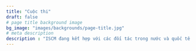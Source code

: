 ```yaml
---
title: "Cuộc thi"
draft: false
# page title background image
bg_image: "images/backgrounds/page-title.jpg"
# meta description
description : "ISCM đang kết hợp với các đối tác trong nước và quốc tế để tiến hành một số cuộc thi về những chủ đề khác nhau liên quan đến bối cảnh Thành phố thông minh, quản lý và thiết kế đô thị. Mục tiêu của chúng tôi là tập trung vào những người có năng khiếu để có thể đóng góp vào việc xây dựng thành phố thông minh trong tương lai."
---
```

